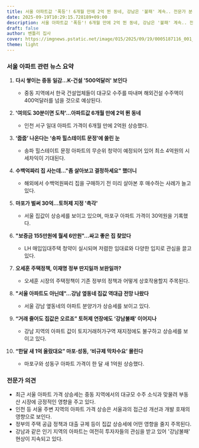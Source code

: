 ```yaml
---
title: 서울 아파트값 '폭등'! 6개월 만에 2억 뛴 동네, 강남은 '불패' 계속.. 전문가 분석 들어보니
date: 2025-09-19T10:29:15.728189+09:00
description: 서울 아파트값 '폭등'! 6개월 만에 2억 뛴 동네, 강남은 '불패' 계속.. 전문가 분석 들어보니
draft: false
author: 벤틀리 집사
cover: https://imgnews.pstatic.net/image/015/2025/09/19/0005187116_001_20250919083309394.jpg
theme: light
---
```


### 서울 아파트 관련 뉴스 요약

1. **다시 쌓이는 중동 일감…K-건설 '500억달러' 보인다**
   - 중동 지역에서 한국 건설업체들이 대규모 수주를 따내며 해외건설 수주액이 400억달러를 넘을 것으로 예상된다.

2. **'여의도 30분이면 도착'…아파트값 6개월 만에 2억 뛴 동네**
   - 인천 서구 일대 아파트 가격이 6개월 만에 2억원 상승했다.

3. **‘줍줍’ 나온다는 ‘송파 힐스테이트 문정’에 쏠린 눈**
   - 송파 힐스테이트 문정 아파트의 무순위 청약이 예정되어 있어 최소 4억원의 시세차익이 기대된다.

4. **수백억짜리 집 사는데…"좀 살아보고 결정하세요" 했더니**
   - 해외에서 수백억원짜리 집을 구매하기 전 미리 살아본 후 매수하는 사례가 늘고 있다.

5. **마포가 벌써 30억…토허제 지정 '촉각'**
   - 서울 집값이 상승세를 보이고 있으며, 마포구 아파트 가격이 30억원을 기록했다.

6. **"보증금 155만원에 월세 6만원"…싸고 좋은 집 찾았다**
   - LH 매입임대주택 청약이 실시되며 저렴한 임대료와 다양한 입지로 관심을 끌고 있다.

7. **오세훈 주택정책, 이재명 정부 딴지일까 보완일까?**
   - 오세훈 시장의 주택정책이 기존 정부의 정책과 어떻게 상호작용할지 주목된다.

8. **"서울 아파트도 아닌데"…강남 옆동네 집값 역대급 전망 나왔다**
   - 서울 강남 옆동네의 아파트 분양가가 상승세를 보이고 있다.

9. **“거래 줄어도 집값은 오르죠” 토허제 연장에도 ‘강남불패’ 이어지나**
   - 강남 지역의 아파트 값이 토지거래허가구역 재지정에도 불구하고 상승세를 보이고 있다.

10. **“한달 새 1억 올랐대요” 마포·성동, ‘비규제 막차수요’ 몰린다**
    - 마포구와 성동구 아파트 가격이 한 달 새 1억원 상승했다.

### 전문가 의견

- 최근 서울 아파트 가격 상승세는 중동 지역에서의 대규모 수주 소식과 맞물려 부동산 시장에 긍정적인 영향을 주고 있다.
- 인천 등 서울 주변 지역의 아파트 가격 상승은 서울과의 접근성 개선과 개발 호재의 영향으로 보인다.
- 정부의 주택 공급 정책과 대출 규제 등이 집값 상승세에 어떤 영향을 줄지 주목된다.
- 강남과 같은 인기 지역의 아파트는 여전히 투자자들의 관심을 받고 있어 '강남불패' 현상이 지속되고 있다.